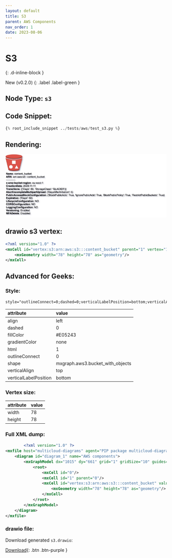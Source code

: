 ```yaml
---
layout: default
title: S3
parent: AWS Components
nav_order: 1
date: 2023-08-06
---
```


# S3
{: .d-inline-block }

New (v0.2.0)
{: .label .label-green }

## Node Type: ``s3``

## Code Snippet:

```python
{% root_include_snippet ../tests/aws/test_s3.py %}
```

## Rendering:

![lambda](output/jpg/s3.jpg)

## drawio s3 vertex:

```xml
<?xml version="1.0" ?>
<mxCell id="vertex:s3:arn:aws:s3:::content_bucket" parent="1" vertex="1">
    <mxGeometry width="78" height="78" as="geometry"/>
</mxCell>
```

## Advanced for Geeks:

### Style:
```html
style="outlineConnect=0;dashed=0;verticalLabelPosition=bottom;verticalAlign=top;align=left;html=1;shape=mxgraph.aws3.bucket_with_objects;fillColor=#E05243;gradientColor=none;"
```

| attribute | value |
|:----------|:------|
|align| left |
|dashed| 0 |
|fillColor| #E05243 |
|gradientColor| none |
|html| 1 |
|outlineConnect| 0 |
|shape| mxgraph.aws3.bucket_with_objects |
|verticalAlign| top |
|verticalLabelPosition| bottom |

### Vertex size:

| attribute | value |
|:---------|:-----------|
| width    | 78  |
| height   |78|

### Full XML dump:
```xml
        <?xml version="1.0" ?>
<mxfile host="multicloud-diagrams" agent="PIP package multicloud-diagrams. Generate resources in draw.io compatible format for Cloud infrastructure. Copyrights @ Roman Tsypuk 2023. MIT license." type="MultiCloud">
    <diagram id="diagram_1" name="AWS components">
        <mxGraphModel dx="1015" dy="661" grid="1" gridSize="10" guides="1" tooltips="1" connect="1" arrows="1" fold="1" page="1" pageScale="1" pageWidth="850" pageHeight="1100" math="0" shadow="1">
            <root>
                <mxCell id="0"/>
                <mxCell id="1" parent="0"/>
                <mxCell id="vertex:s3:arn:aws:s3:::content_bucket" value="&lt;b&gt;Name&lt;/b&gt;: content_bucket&lt;BR&gt;&lt;b&gt;ARN&lt;/b&gt;: arn:aws:s3:::content_bucket&lt;BR&gt;-----------&lt;BR&gt;&lt;b&gt;x-amz-bucket-region&lt;/b&gt;: eu-west-1&lt;BR&gt;&lt;b&gt;CreationDate&lt;/b&gt;: 2023-11-11&lt;BR&gt;&lt;b&gt;Transitions&lt;/b&gt;: [{'Days': 60, 'StorageClass': 'GLACIER'}]&lt;BR&gt;&lt;b&gt;AbortIncompleteMultipartUpload&lt;/b&gt;: {'DaysAfterInitiation': 5}&lt;BR&gt;&lt;b&gt;PublicAccessBlockConfiguration&lt;/b&gt;: {'BlockPublicAcls': True, 'IgnorePublicAcls': True, 'BlockPublicPolicy': True, 'RestrictPublicBuckets': True}&lt;BR&gt;&lt;b&gt;Expiration&lt;/b&gt;: {'Days': 90}&lt;BR&gt;&lt;b&gt;LifecycleConfiguration&lt;/b&gt;: NO&lt;BR&gt;&lt;b&gt;CORSConfiguration&lt;/b&gt;: NO&lt;BR&gt;&lt;b&gt;LoggingConfiguration&lt;/b&gt;: NO&lt;BR&gt;&lt;b&gt;Versioning&lt;/b&gt;: Enabled&lt;BR&gt;&lt;b&gt;MFADelete&lt;/b&gt;: Disabled" style="outlineConnect=0;dashed=0;verticalLabelPosition=bottom;verticalAlign=top;align=left;html=1;shape=mxgraph.aws3.bucket_with_objects;fillColor=#E05243;gradientColor=none;" parent="1" vertex="1">
                    <mxGeometry width="78" height="78" as="geometry"/>
                </mxCell>
            </root>
        </mxGraphModel>
    </diagram>
</mxfile>
```

### drawio file:

Download generated ``s3.drawio``:

[Download](output/drawio/s3.drawio){: .btn .btn-purple }